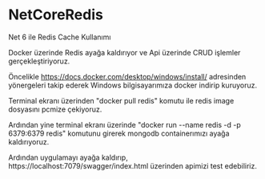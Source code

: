 # NetCoreRedis
Net 6 ile Redis Cache Kullanımı


Docker üzerinde Redis ayağa kaldırıyor ve Api üzerinde CRUD işlemler gerçekleştiriyoruz.

Öncelikle https://docs.docker.com/desktop/windows/install/ adresinden yönergeleri takip ederek Windows bilgisayarımıza docker indirip kuruyoruz.

Terminal ekranı üzerinden "docker pull redis" komutu ile redis image dosyasını pcmize çekiyoruz.

Ardından yine terminal ekranı üzerinde "docker run --name redis -d -p 6379:6379 redis" komutunu girerek mongodb containerımızı ayağa kaldırıyoruz.


Ardından uygulamayı ayağa kaldırıp, https://localhost:7079/swagger/index.html üzerinden apimizi test edebiliriz.
